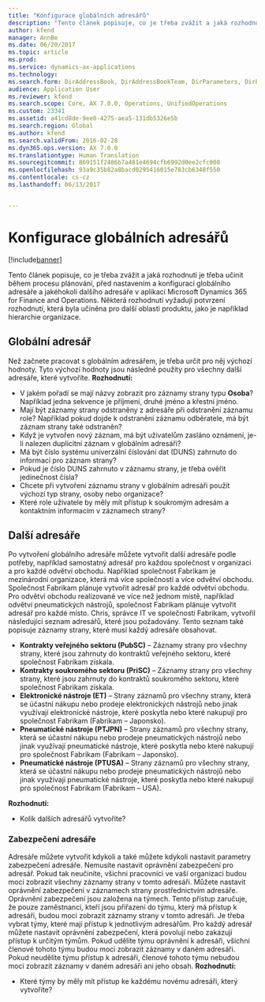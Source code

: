 ```yaml
---
title: "Konfigurace globálních adresářů"
description: "Tento článek popisuje, co je třeba zvážit a jaká rozhodnutí je třeba učinit během procesu plánování, před nastavením a konfigurací globálního adresáře a jakéhokoli dalšího adresáře v aplikaci Microsoft Dynamics 365 for Finance and Operations. Některá rozhodnutí vyžadují potvrzení rozhodnutí, která byla učiněna pro další oblasti produktu, jako je například hierarchie organizace."
author: kfend
manager: AnnBe
ms.date: 06/20/2017
ms.topic: article
ms.prod: 
ms.service: dynamics-ax-applications
ms.technology: 
ms.search.form: DirAddressBook, DirAddressBookTeam, DirParameters, DirPartyTable
audience: Application User
ms.reviewer: kfend
ms.search.scope: Core, AX 7.0.0, Operations, UnifiedOperations
ms.custom: 23341
ms.assetid: a41cd8de-9ee0-4275-aea5-131db5326e5b
ms.search.region: Global
ms.author: kfend
ms.search.validFrom: 2016-02-28
ms.dyn365.ops.version: AX 7.0.0
ms.translationtype: Human Translation
ms.sourcegitcommit: 869151f2486b7a481e4694cfb6992d0ee2cfc008
ms.openlocfilehash: 93a9c35b82a8bacd0295416015e783cb6348f550
ms.contentlocale: cs-cz
ms.lasthandoff: 06/13/2017


---
```


# <a name="configure-global-address-books"></a>Konfigurace globálních adresářů

[!include[banner](../includes/banner.md)]


Tento článek popisuje, co je třeba zvážit a jaká rozhodnutí je třeba učinit během procesu plánování, před nastavením a konfigurací globálního adresáře a jakéhokoli dalšího adresáře v aplikaci Microsoft Dynamics 365 for Finance and Operations. Některá rozhodnutí vyžadují potvrzení rozhodnutí, která byla učiněna pro další oblasti produktu, jako je například hierarchie organizace.

<a name="global-address-book"></a>Globální adresář
-------------------

Než začnete pracovat s globálním adresářem, je třeba určit pro něj výchozí hodnoty. Tyto výchozí hodnoty jsou následně použity pro všechny další adresáře, které vytvoříte. **Rozhodnutí:**

-   V jakém pořadí se mají názvy zobrazit pro záznamy strany typu **Osoba**? Například jedna sekvence je příjmení, druhé jméno a křestní jméno.
-   Mají být záznamy strany odstraněny z adresáře při odstranění záznamu role? Například pokud dojde k odstranění záznamu odběratele, má být záznam strany také odstraněn?
-   Když je vytvořen nový záznam, má být uživatelům zasláno oznámení, je-li nalezen duplicitní záznam v globálním adresáři?
-   Má být číslo systému univerzální číslování dat (DUNS) zahrnuto do informací pro záznam strany?
-   Pokud je číslo DUNS zahrnuto v záznamu strany, je třeba ověřit jedinečnost čísla?
-   Chcete při vytvoření záznamu strany v globálním adresáři použít výchozí typ strany, osoby nebo organizace?
-   Které role uživatele by měly mít přístup k soukromým adresám a kontaktním informacím v záznamech strany?

## <a name="additional-address-books"></a>Další adresáře
Po vytvoření globálního adresáře můžete vytvořit další adresáře podle potřeby, například samostatný adresář pro každou společnost v organizaci a pro každé odvětví obchodu. Například společnost Fabrikam je mezinárodní organizace, která má více společností a více odvětví obchodu. Společnost Fabrikam plánuje vytvořit adresář pro každé odvětví obchodu. Pro odvětví obchodu realizované ve více než jednom místě, například odvětví pneumatických nástrojů, společnost Fabrikam plánuje vytvořit adresář pro každé místo. Chris, správce IT ve společnosti Fabrikam, vytvořil následující seznam adresářů, které jsou požadovány. Tento seznam také popisuje záznamy strany, které musí každý adresáře obsahovat.

-   **Kontrakty veřejného sektoru (PubSC)** – Záznamy strany pro všechny strany, které jsou zahrnuty do kontraktů veřejného sektoru, které společnost Fabrikam získala.
-   **Kontrakty soukromého sektoru (PriSC)** – Záznamy strany pro všechny strany, které jsou zahrnuty do kontraktů soukromého sektoru, které společnost Fabrikam získala.
-   **Elektronické nástroje (ET)** – Strany záznamů pro všechny strany, která se účastní nákupu nebo prodeje elektronických nástrojů nebo jinak využívají elektronické nástroje, které poskytla nebo které nakupují pro společnost Fabrikam (Fabrikam – Japonsko).
-   **Pneumatické nástroje (PTJPN)** – Strany záznamů pro všechny strany, která se účastní nákupu nebo prodeje pneumatických nástrojů nebo jinak využívají pneumatické nástroje, které poskytla nebo které nakupují pro společnost Fabrikam (Fabrikam – Japonsko).
-   **Pneumatické nástroje (PTUSA)** – Strany záznamů pro všechny strany, která se účastní nákupu nebo prodeje pneumatických nástrojů nebo jinak využívají pneumatické nástroje, které poskytla nebo které nakupují pro společnost Fabrikam (Fabrikam – USA).

**Rozhodnutí:**

-   Kolik dalších adresářů vytvoříte?

### <a name="address-book-security"></a>Zabezpečení adresáře

Adresáře můžete vytvořit kdykoli a také můžete kdykoli nastavit parametry zabezpečení adresáře. Nemusíte nastavit oprávnění zabezpečení pro adresář. Pokud tak neučiníte, všichni pracovníci ve vaší organizaci budou moci zobrazit všechny záznamy strany v tomto adresáři. Můžete nastavit oprávnění zabezpečení v záznamech strany prostřednictvím adresáře. Oprávnění zabezpečení jsou založena na týmech. Tento přístup zaručuje, že pouze zaměstnanci, kteří jsou přiřazeni do týmu, který má přístup k adresáři, budou moci zobrazit záznamy strany v tomto adresáři. Je třeba vybrat týmy, které mají přístup k jednotlivým adresářům. Pro každý adresář můžete nastavit oprávnění zabezpečení, která povolují nebo zakazují přístup k určitým týmům. Pokud udělíte týmu oprávnění k adresáři, všichni členové tohoto týmu budou moci zobrazit záznamy v daném adresáři. Pokud neudělíte týmu přístup k adresáři, členové tohoto týmu nebudou moci zobrazit záznamy v daném adresáři ani jeho obsah. **Rozhodnutí:**

-   Které týmy by měly mít přístup ke každému novému adresáři, který vytvoříte?





